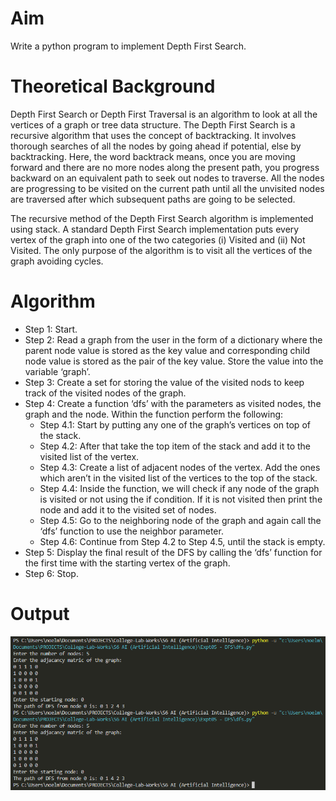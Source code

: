 # Aim
Write a python program to implement Depth First Search.

# Theoretical Background
Depth First Search or Depth First Traversal is an algorithm to look at all the vertices of a graph or tree data structure. The Depth First Search is a recursive algorithm that uses the concept of backtracking. It involves thorough
searches of all the nodes by going ahead if potential, else by backtracking. Here, the word backtrack means, once you are moving forward and there are no more nodes along the present path, you progress backward on an
equivalent path to seek out nodes to traverse. All the nodes are progressing to be visited on the current path until all the unvisited nodes are traversed after which subsequent paths are going to be selected.

The recursive method of the Depth First Search algorithm is implemented using stack. A standard Depth First Search implementation puts every vertex of the graph into one of the two categories (i) Visited and (ii) Not
Visited. The only purpose of the algorithm is to visit all the vertices of the graph avoiding cycles.

# Algorithm
- Step 1: Start.
- Step 2: Read a graph from the user in the form of a dictionary where the parent node value is stored as the key value and corresponding child node value is stored as the pair of the key value. Store the value into the variable
‘graph’.
- Step 3: Create a set for storing the value of the visited nods to keep track of the visited nodes of the graph.
- Step 4: Create a function ‘dfs’ with the parameters as visited nodes, the graph and the node. Within the function perform the following:
  - Step 4.1: Start by putting any one of the graph’s vertices on top of the stack.
  - Step 4.2: After that take the top item of the stack and add it to the visited list of the vertex.
  - Step 4.3: Create a list of adjacent nodes of the vertex. Add the ones which aren’t in the visited list of the vertices to the top of the stack.
  - Step 4.4: Inside the function, we will check if any node of the graph is visited or not using the if condition. If it is not visited then print the node and add it to the visited set of nodes.
  - Step 4.5: Go to the neighboring node of the graph and again call the ‘dfs’ function to use the neighbor parameter.
  - Step 4.6: Continue from Step 4.2 to Step 4.5, until the stack is empty.
- Step 5: Display the final result of the DFS by calling the ‘dfs’ function for the first time with the starting vertex of the graph.
- Step 6: Stop.

# Output
![df output](https://github.com/noelmathen/College-Lab-Works/blob/main/S6%20AI%20(Artificial%20Intelligence)/Expt05%20-%20DFS/dfs_output.png)
